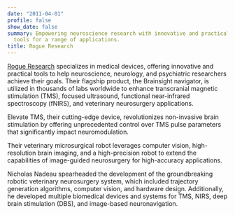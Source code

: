 ```yaml
---
date: "2011-04-01"
profile: false
show_date: false
summary: Empowering neuroscience research with innovative and practical biomedical
  tools for a range of applications.
title: Rogue Research
---
```


[Rogue Research](https://www.rogue-research.com/) specializes in medical devices, offering innovative and practical tools to help neuroscience, neurology, and psychiatric researchers achieve their goals. Their flagship product, the Brainsight navigator, is utilized in thousands of labs worldwide to enhance transcranial magnetic stimulation (TMS), focused ultrasound, functional near-infrared spectroscopy (fNIRS), and veterinary neurosurgery applications.

Elevate TMS, their cutting-edge device, revolutionizes non-invasive brain stimulation by offering unprecedented control over TMS pulse parameters that significantly impact neuromodulation.

Their veterinary microsurgical robot leverages computer vision, high-resolution brain imaging, and a high-precision robot to extend the capabilities of image-guided neurosurgery for high-accuracy applications.

Nicholas Nadeau spearheaded the development of the groundbreaking robotic veterinary neurosurgery system, which included trajectory generation algorithms, computer vision, and hardware design. Additionally, he developed multiple biomedical devices and systems for TMS, NIRS, deep brain stimulation (DBS), and image-based neuronavigation.
